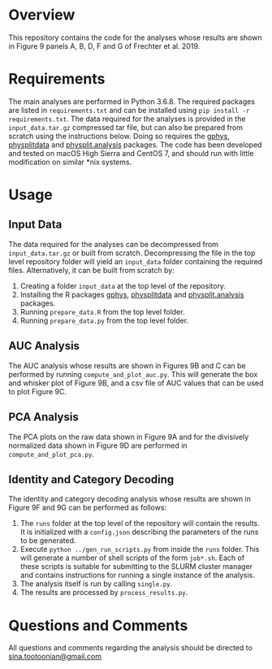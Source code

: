 # Overview
This repository contains the code for the analyses whose results are shown in Figure 9 panels A, B, D, F and G of Frechter et al. 2019.

# Requirements
The main analyses are performed in Python 3.6.8. The required packages are listed in `requirements.txt` and can be installed using `pip install -r requirements.txt`. The data required for the analyses is provided in the `input_data.tar.gz` compressed tar file, but can also be prepared from scratch using the instructions below. Doing so requires the [gphys](https://github.com/jefferis/gphys), [physplitdata](https://github.com/jefferislab/physplitdata) and [physplit.analysis](https://github.com/sfrechter/physplit.analysis) packages. The code has been developed and tested on macOS High Sierra and CentOS 7, and should run with little modification on similar *nix systems.

# Usage
## Input Data
The data required for the analyses can be decompressed from `input_data.tar.gz` or built from scratch. Decompressing the file in the top level repository folder will yield an `input_data` folder containing the required files. Alternatively, it can be built from scratch by:
1. Creating a folder `input_data` at the top level of the repository.
2. Installing the R packages [gphys](https://github.com/jefferis/gphys), [physplitdata](https://github.com/jefferislab/physplitdata) and [physplit.analysis](https://github.com/sfrechter/physplit.analysis) packages.
3. Running `prepare_data.R` from the top level folder.
4. Running `prepare_data.py` from the top level folder.
## AUC Analysis
The AUC analysis whose results are shown in Figures 9B and C can be performed by running `compute_and_plot_auc.py`. This will generate the box and whisker plot of Figure 9B, and a csv file of AUC values that can be used to plot Figure 9C.
## PCA Analysis
The PCA plots on the raw data shown in Figure 9A and for the divisively normalized data shown in Figure 9D are performed in `compute_and_plot_pca.py`.
## Identity and Category Decoding
The identity and category decoding analysis whose results are shown in Figure 9F and 9G can be performed as follows:
1. The `runs` folder at the top level of the repository will contain the results. It is initialized with a `config.json` describing the parameters of the runs to be generated.
2. Execute `python ../gen_run_scripts.py` from inside the `runs` folder. This will generate a number of shell scripts of the form `job*.sh`. Each of these scripts is suitable for submitting to the SLURM cluster manager and contains instructions for running a single instance of the analysis.
3. The analysis itself is run by calling `single.py`.
4. The results are processed by `process_results.py`.

# Questions and Comments
All questions and comments regarding the analysis should be directed to sina.tootoonian@gmail.com









